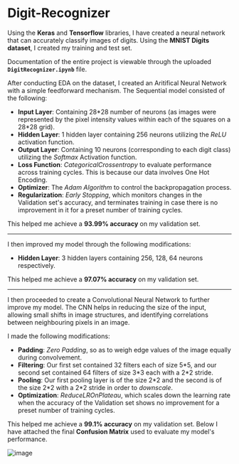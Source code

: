 # Digit-Recognizer

Using the **Keras** and **Tensorflow** libraries, I have created a neural network that can accurately classify images of digits. Using the **MNIST Digits dataset**, I created my training and test set. 

Documentation of the entire project is viewable through the uploaded **`DigitRecognizer.ipynb`** file.

After conducting EDA on the dataset, I created an Aritifical Neural Network with a simple feedforward mechanism. The Sequential model consisted of the following:

- **Input Layer**: Containing 28\*28 number of neurons (as images were represented by the pixel intensity values within each of the squares on a 28*28 grid).
- **Hidden Layer**: 1 hidden layer containing 256 neurons utilizing the _ReLU_ activation function.
- **Output Layer**: Containing 10 neurons (corresponding to each digit class) utilizing the _Softmax_ Activation function.
- **Loss Function**: _CategoricalCrossentropy_ to evaluate performance across training cycles. This is because our data involves One Hot Encoding.
- **Optimizer**: The _Adam Algorithm_ to control the backpropagation process.
- **Regularization**: _Early Stopping_, which monitors changes in the Validation set's accuracy, and terminates training in case there is no improvement in it for a preset number of training cycles.

This helped me achieve a **93.99% accuracy** on my validation set.
***
I then improved my model through the following modifications:

- **Hidden Layer**: 3 hidden layers containing 256, 128, 64 neurons respectively.

This helped me achieve a **97.07% accuracy** on my validation set.
***
I then proceeded to create a Convolutional Neural Network to further improve my model. The CNN helps in reducing the size of the input, allowing small shifts in image structures, and identifying correlations between neighbouring pixels in an image. 

I made the following modifications:

- **Padding**: _Zero Padding_, so as to weigh edge values of the image equally during convolvement.
- **Filtering**: Our first set contained 32 filters each of size 5\*5, and our second set contained 64 filters of size 3\*3 each with a 2\*2 stride.
- **Pooling**: Our first pooling layer is of the size 2\*2 and the second is of the size 2\*2 with a 2\*2 stride in order to _downscale_.
- **Optimization**: _ReduceLROnPlateau_, which scales down the learning rate when the accuracy of the Validation set shows no improvement for a preset number of training cycles.

This helped me achieve a **99.1% accuracy** on my validation set. Below I have attached the final **Confusion Matrix** used to evaluate my model's performance.

![image](https://user-images.githubusercontent.com/69107788/178077877-785df022-613c-4cae-8f01-6ca9439b5e84.png)
